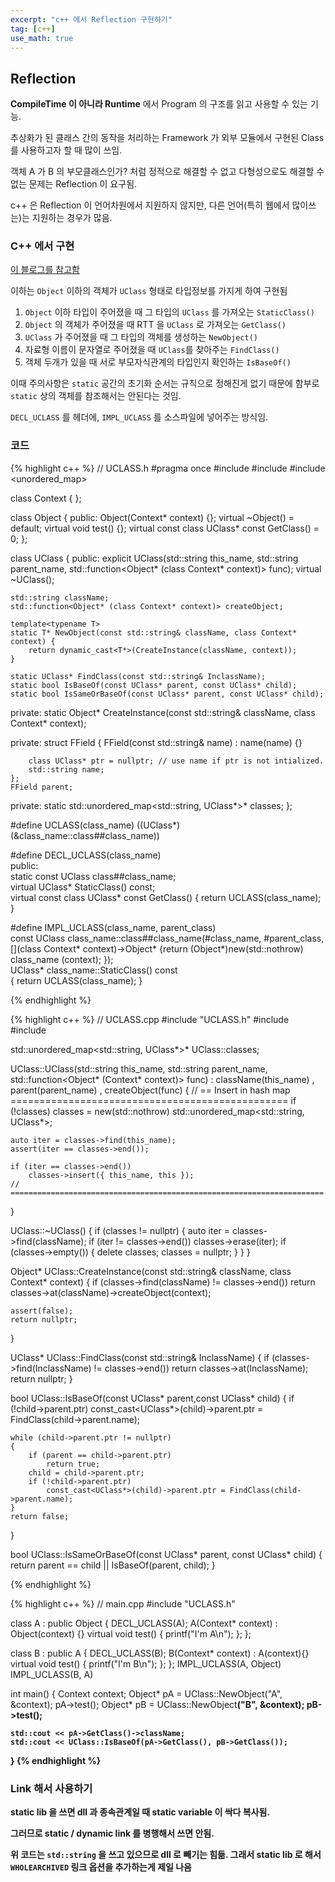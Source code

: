 ```yaml
---
excerpt: "c++ 에서 Reflection 구현하기"
tag: [c++]
use_math: true
---
```

## Reflection

__CompileTime 이 아니라 Runtime__ 에서 Program 의 구조를 읽고 사용할 수 있는 기능.

추상화가 된 클래스 간의 동작을 처리하는 Framework 가 외부 모듈에서 구현된 Class 를 사용하고자 할 때 많이 쓰임. 

객체 A 가 B 의 부모클래스인가? 처럼 정적으로 해결할 수 없고 다형성으로도 해결할 수 없는 문제는 Reflection 이 요구됨.

c++ 은 Reflection 이 언어차원에서 지원하지 않지만, 다른 언어(특히 웹에서 많이쓰는)는 지원하는 경우가 많음.



### C++ 에서 구현 <br/>

[이 블로그를 참고함](https://spikez.tistory.com/55?srchid=BR1http://spikez.tistory.com/55)

이하는 ```Object``` 이하의 객체가 ```UClass``` 형태로 타입정보를 가지게 하여 구현됨

1. ```Object``` 이하 타입이 주어졌을 때 그 타입의 ```UClass``` 를 가져오는 ```StaticClass()```
2. ```Object```  의 객체가 주어졌을 때 RTT 을 ```UClass``` 로 가져오는 ```GetClass()```
3. ```UClass``` 가 주어졌을 때 그 타입의 객체를 생성하는 ```NewObject()```
4. 자료형 이름이 문자열로 주어졌을 때 ```UClass```를 찾아주는 ```FindClass()```
5. 객체 두개가 있을 때 서로 부모자식관계의 타입인지 확인하는 ```IsBaseOf()```

이때 주의사항은 ```static``` 공간의 초기화 순서는 규칙으로 정해진게 없기 때문에 함부로 ```static``` 상의 객체를 참조해서는 안된다는 것임.

```DECL_UCLASS``` 를 헤더에, ```IMPL_UCLASS``` 를 소스파일에 넣어주는 방식임.


### 코드

{% highlight c++ %}
// UCLASS.h
#pragma once
#include <string>
#include <functional>
#include <unordered_map>


class Context { };

class Object
{
public:
	Object(Context* context) {};
	virtual ~Object() = default;
	virtual void test() {};
	virtual const class UClass* const GetClass() = 0;
};

class UClass
{
public:
	explicit UClass(std::string this_name, std::string parent_name, std::function<Object* (class Context* context)> func);
	virtual ~UClass();

	std::string className;
	std::function<Object* (class Context* context)> createObject;
	
	template<typename T>
	static T* NewObject(const std::string& className, class Context* context) { 
		return dynamic_cast<T*>(CreateInstance(className, context)); 
	}
	
	static UClass* FindClass(const std::string& InclassName);
	static bool IsBaseOf(const UClass* parent, const UClass* child);
	static bool IsSameOrBaseOf(const UClass* parent, const UClass* child);

private:
	static Object* CreateInstance(const std::string& className, class Context* context);
	

private:
	struct FField
	{
		FField(const std::string& name) : name(name) {}
		
		class UClass* ptr = nullptr; // use name if ptr is not intialized.
		std::string name;      
	};
	FField parent;

private:
	static std::unordered_map<std::string, UClass*>* classes;
};


#define UCLASS(class_name) ((UClass*)(&class_name::class##class_name)) 

#define DECL_UCLASS(class_name) \
	public: \
	static const UClass class##class_name; \
	virtual UClass* StaticClass() const;   \
	virtual const class UClass* const GetClass() { return UCLASS(class_name); }

#define IMPL_UCLASS(class_name, parent_class) \
	const UClass class_name::class##class_name(#class_name, #parent_class, [](class Context* context)->Object* {return (Object*)new(std::nothrow) class_name (context); }); \
	UClass* class_name::StaticClass() const \
	{  return UCLASS(class_name); }


{% endhighlight %}

{% highlight c++ %}
// UCLASS.cpp
#include "UCLASS.h"
#include <cassert>
#include <stack>

std::unordered_map<std::string, UClass*>* UClass::classes;

UClass::UClass(std::string this_name, std::string parent_name, std::function<Object* (Context* context)> func)
	: className(this_name)
	, parent(parent_name)
	, createObject(func)
{
	// == Insert in hash map ================================================
	if (!classes) 
		classes = new(std::nothrow) std::unordered_map<std::string, UClass*>;
		
	auto iter = classes->find(this_name);
	assert(iter == classes->end());
	
	if (iter == classes->end())
		classes->insert({ this_name, this });
	// ======================================================================
}

UClass::~UClass()
{
	if (classes != nullptr) {
		auto iter = classes->find(className);
		if (iter != classes->end())
			classes->erase(iter);
		if (classes->empty())
		{
			delete classes;
			classes = nullptr;
		}
	}
}

Object* UClass::CreateInstance(const std::string& className, class Context* context)
{
	if (classes->find(className) != classes->end())
		return classes->at(className)->createObject(context);

	assert(false);
	return nullptr;
}

UClass* UClass::FindClass(const std::string& InclassName)
{
	if (classes->find(InclassName) != classes->end())
		return classes->at(InclassName);
	return nullptr;
}

bool UClass::IsBaseOf(const UClass* parent,const UClass* child)
{
	if (!child->parent.ptr) 
		const_cast<UClass*>(child)->parent.ptr = FindClass(child->parent.name);

	while (child->parent.ptr != nullptr)
	{
		if (parent == child->parent.ptr) 
			return true;
		child = child->parent.ptr;
		if (!child->parent.ptr)
			const_cast<UClass*>(child)->parent.ptr = FindClass(child->parent.name);
	}
	return false;
}

bool UClass::IsSameOrBaseOf(const UClass* parent, const UClass* child)
{
	return parent == child || IsBaseOf(parent, child);
}

{% endhighlight %}

{% highlight c++ %}
// main.cpp
#include "UCLASS.h"

class A : public Object
{
	DECL_UCLASS(A);
	A(Context* context) : Object(context) {}
	virtual void test()
	{
		printf("I'm A\n");
	};
};



class B : public A
{
	DECL_UCLASS(B);
	B(Context* context) : A(context){}
	virtual void test()
	{
		printf("I'm B\n");
	};
};
IMPL_UCLASS(A, Object)
IMPL_UCLASS(B, A)

int main() {
	Context context;
	Object* pA = UClass::NewObject<A>("A", &context);
	pA->test();
	Object* pB = UClass::NewObject<B>("B", &context);
	pB->test();
	
	std::cout << pA->GetClass()->className;
	std::cout << UClass::IsBaseOf(pA->GetClass(), pB->GetClass());
}
{% endhighlight %}

### Link 해서 사용하기

static lib 을 쓰면 dll 과 종속관계일 때 static variable 이 싹다 복사됨.

그러므로 static / dynamic link  를 병행해서 쓰면 안됨.

위 코드는 ```std::string``` 을 쓰고 있으므로 dll 로 빼기는 힘듦. 그래서 static lib 로 해서 ```WHOLEARCHIVED``` 링크 옵션을 추가하는게 제일 나음

